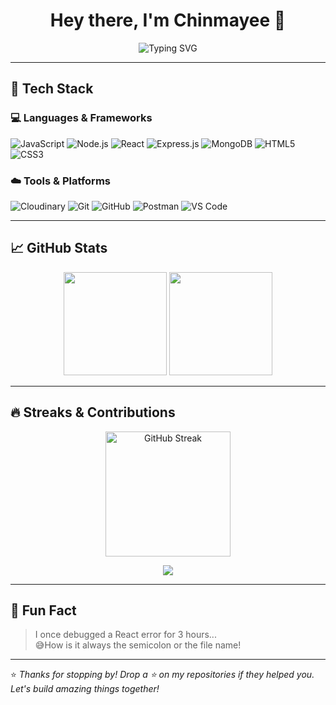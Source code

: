 <h1 align="center">Hey there, I'm Chinmayee 👋</h1>


<p align="center">
  <img src="https://readme-typing-svg.herokuapp.com?font=Fira+Code&pause=1000&color=00BFFF&width=435&lines=Crafting+clean+code+with+passion...;Always+learning+something+new!;Building+the+future+of+tech" alt="Typing SVG" />
</p>

---

## 🔧 Tech Stack

### 💻 Languages & Frameworks
![JavaScript](https://img.shields.io/badge/-JavaScript-F7DF1E?logo=javascript&logoColor=black&style=flat)
![Node.js](https://img.shields.io/badge/-Node.js-339933?logo=node.js&logoColor=white&style=flat)
![React](https://img.shields.io/badge/-React-61DAFB?logo=react&logoColor=black&style=flat)
![Express.js](https://img.shields.io/badge/-Express.js-000000?logo=express&logoColor=white&style=flat)
![MongoDB](https://img.shields.io/badge/-MongoDB-47A248?logo=mongodb&logoColor=white&style=flat)
![HTML5](https://img.shields.io/badge/-HTML5-E34F26?logo=html5&logoColor=white&style=flat)
![CSS3](https://img.shields.io/badge/-CSS3-1572B6?logo=css3&logoColor=white&style=flat)

### ☁️ Tools & Platforms
![Cloudinary](https://img.shields.io/badge/-Cloudinary-3448C5?logo=cloudinary&logoColor=white&style=flat)
![Git](https://img.shields.io/badge/-Git-F05032?logo=git&logoColor=white&style=flat)
![GitHub](https://img.shields.io/badge/-GitHub-181717?logo=github&logoColor=white&style=flat)
![Postman](https://img.shields.io/badge/-Postman-FF6C37?logo=postman&logoColor=white&style=flat)
![VS Code](https://img.shields.io/badge/-VSCode-007ACC?logo=visual-studio-code&logoColor=white&style=flat)

---

## 📈 GitHub Stats

<p align="center">
  <img src="https://github-readme-stats.vercel.app/api?username=chinmayee-cj&show_icons=true&theme=radical&border_radius=12" height="165">
  <img src="https://github-readme-stats.vercel.app/api/top-langs/?username=chinmayee-cj&layout=compact&theme=radical&border_radius=12" height="165">
</p>

---

## 🔥 Streaks & Contributions

<p align="center">
  <img src="https://streak-stats.demolab.com?user=chinmayee-cj&theme=radical&date_format=M%20j%5B%2C%20Y%5D" alt="GitHub Streak" height="200"/>
</p>

<p align="center">
  <img src="https://github-profile-summary-cards.vercel.app/api/cards/profile-details?username=chinmayee-cj&theme=radical" />
</p>

---

## 📌 Fun Fact

> I once debugged a React error for 3 hours...  
>  😅How is it always the semicolon or the file name!
---

⭐ *Thanks for stopping by! Drop a ⭐ on my repositories if they helped you. Let's build amazing things together!*
